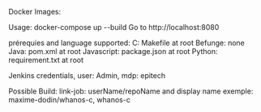 Docker Images:

Usage: docker-compose up --build
Go to http://localhost:8080

prérequies and language supported:
C: Makefile at root
Befunge: none
Java: pom.xml at root
Javascript: package.json at root
Python: requirement.txt at root

Jenkins credentials,
    user: Admin,
    mdp: epitech

Possible Build:
link-job: userName/repoName and display name
exemple: maxime-dodin/whanos-c, whanos-c

